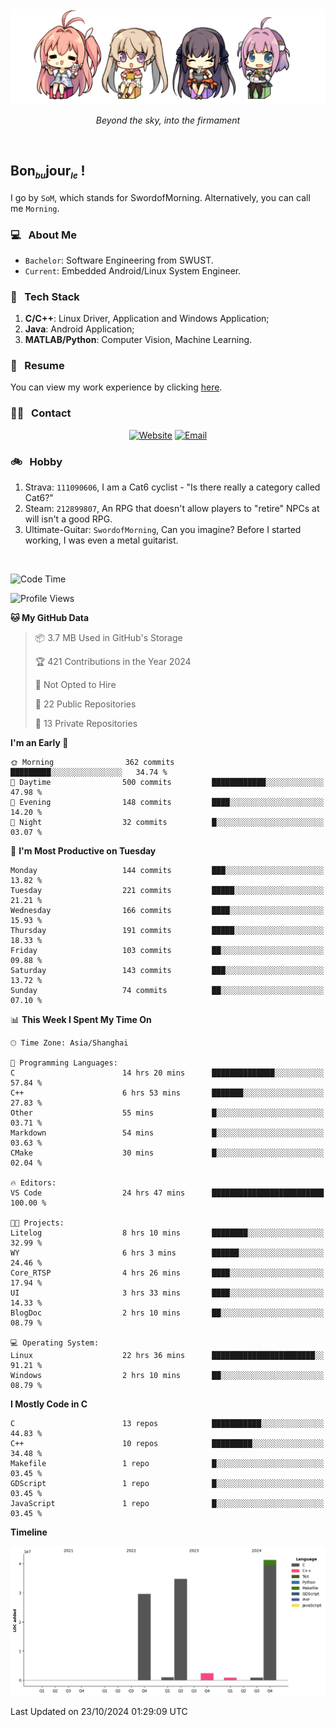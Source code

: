 <img src="./pic/Aokana.png">
<p align="center"><em>Beyond the sky, into the firmament</em></p>

<br/>

## Bon<sub><em><font size=2>bu</font></em></sub>jour<sub><em><font size=2>le</font></em></sub> !

I go by `SoM`, which stands for SwordofMorning. Alternatively, you can call me `Morning`.

### 💻 &nbsp; About Me

- `Bachelor`: Software Engineering from SWUST.
- `Current`: Embedded Android/Linux System Engineer.

### 🔧 &nbsp; Tech Stack

1. **C/C++**: Linux Driver, Application and Windows Application;
2. **Java**: Android Application;
3. **MATLAB/Python**: Computer Vision, Machine Learning.

### 📝 &nbsp; Resume

You can view my work experience by clicking <a href="https://swordofmorning.com/index.php/contact/">here</a>.

### 🤝🏻 &nbsp; Contact

<p align="center">
<a href="https://swordofmorning.com/"><img alt="Website" src="https://img.shields.io/badge/Website-swordofmorning.com-blue?style=flat-square&logo=google-chrome"></a>
<a href="mailto:master@xiaojintao.email
"><img alt="Email" src="https://img.shields.io/badge/Email-master@xiaojintao.email-blue?style=flat-square&logo=gmail"></a>
</p>

### 🚲 &nbsp; Hobby

1. Strava: `111090606`, I am a Cat6 cyclist - "Is there really a category called Cat6?"
2. Steam: `212899807`, An RPG that doesn't allow players to "retire" NPCs at will isn't a good RPG.
3. Ultimate-Guitar: `SwordofMorning`, Can you imagine? Before I started working, I was even a metal guitarist.

<br/>

<!--START_SECTION:waka-->
![Code Time](http://img.shields.io/badge/Code%20Time-241%20hrs%2026%20mins-blue)

![Profile Views](http://img.shields.io/badge/Profile%20Views-0-blue)

**🐱 My GitHub Data** 

> 📦 3.7 MB Used in GitHub's Storage 
 > 
> 🏆 421 Contributions in the Year 2024
 > 
> 🚫 Not Opted to Hire
 > 
> 📜 22 Public Repositories 
 > 
> 🔑 13 Private Repositories 
 > 
**I'm an Early 🐤** 

```text
🌞 Morning                362 commits         █████████░░░░░░░░░░░░░░░░   34.74 % 
🌆 Daytime                500 commits         ████████████░░░░░░░░░░░░░   47.98 % 
🌃 Evening                148 commits         ████░░░░░░░░░░░░░░░░░░░░░   14.20 % 
🌙 Night                  32 commits          █░░░░░░░░░░░░░░░░░░░░░░░░   03.07 % 
```
📅 **I'm Most Productive on Tuesday** 

```text
Monday                   144 commits         ███░░░░░░░░░░░░░░░░░░░░░░   13.82 % 
Tuesday                  221 commits         █████░░░░░░░░░░░░░░░░░░░░   21.21 % 
Wednesday                166 commits         ████░░░░░░░░░░░░░░░░░░░░░   15.93 % 
Thursday                 191 commits         █████░░░░░░░░░░░░░░░░░░░░   18.33 % 
Friday                   103 commits         ██░░░░░░░░░░░░░░░░░░░░░░░   09.88 % 
Saturday                 143 commits         ███░░░░░░░░░░░░░░░░░░░░░░   13.72 % 
Sunday                   74 commits          ██░░░░░░░░░░░░░░░░░░░░░░░   07.10 % 
```


📊 **This Week I Spent My Time On** 

```text
🕑︎ Time Zone: Asia/Shanghai

💬 Programming Languages: 
C                        14 hrs 20 mins      ██████████████░░░░░░░░░░░   57.84 % 
C++                      6 hrs 53 mins       ███████░░░░░░░░░░░░░░░░░░   27.83 % 
Other                    55 mins             █░░░░░░░░░░░░░░░░░░░░░░░░   03.71 % 
Markdown                 54 mins             █░░░░░░░░░░░░░░░░░░░░░░░░   03.63 % 
CMake                    30 mins             █░░░░░░░░░░░░░░░░░░░░░░░░   02.04 % 

🔥 Editors: 
VS Code                  24 hrs 47 mins      █████████████████████████   100.00 % 

🐱‍💻 Projects: 
Litelog                  8 hrs 10 mins       ████████░░░░░░░░░░░░░░░░░   32.99 % 
WY                       6 hrs 3 mins        ██████░░░░░░░░░░░░░░░░░░░   24.46 % 
Core_RTSP                4 hrs 26 mins       ████░░░░░░░░░░░░░░░░░░░░░   17.94 % 
UI                       3 hrs 33 mins       ████░░░░░░░░░░░░░░░░░░░░░   14.33 % 
BlogDoc                  2 hrs 10 mins       ██░░░░░░░░░░░░░░░░░░░░░░░   08.79 % 

💻 Operating System: 
Linux                    22 hrs 36 mins      ███████████████████████░░   91.21 % 
Windows                  2 hrs 10 mins       ██░░░░░░░░░░░░░░░░░░░░░░░   08.79 % 
```

**I Mostly Code in C** 

```text
C                        13 repos            ███████████░░░░░░░░░░░░░░   44.83 % 
C++                      10 repos            █████████░░░░░░░░░░░░░░░░   34.48 % 
Makefile                 1 repo              █░░░░░░░░░░░░░░░░░░░░░░░░   03.45 % 
GDScript                 1 repo              █░░░░░░░░░░░░░░░░░░░░░░░░   03.45 % 
JavaScript               1 repo              █░░░░░░░░░░░░░░░░░░░░░░░░   03.45 % 
```



**Timeline**

![Lines of Code chart](https://raw.githubusercontent.com/SwordofMorning/SwordofMorning/main/assets/bar_graph.png)


 Last Updated on 23/10/2024 01:29:09 UTC
<!--END_SECTION:waka-->
